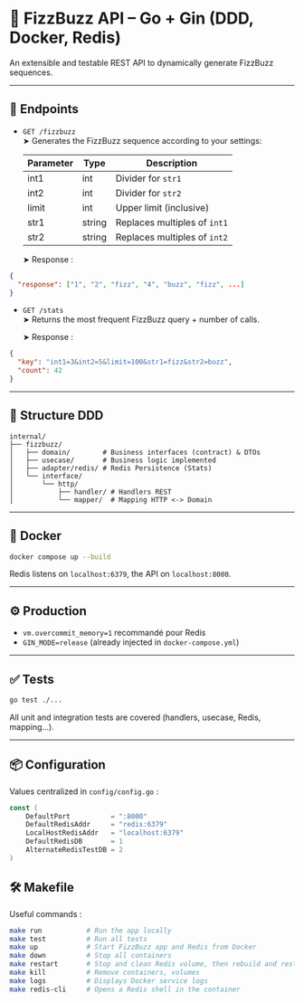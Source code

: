 # 🧠 FizzBuzz API – Go + Gin (DDD, Docker, Redis)

An extensible and testable REST API to dynamically generate FizzBuzz sequences.

---

## 🚀 Endpoints

- `GET /fizzbuzz`  
  ➤ Generates the FizzBuzz sequence according to your settings:

  | Parameter | Type   | Description                         |
  |-----------|--------|-------------------------------------|
  | int1      | int    | Divider for `str1`                |
  | int2      | int    | Divider for `str2`                |
  | limit     | int    | Upper limit (inclusive)         |
  | str1      | string | Replaces multiples of `int1`    |
  | str2      | string | Replaces multiples of `int2`    |

  
  ➤ Response :
```json
{
  "response": ["1", "2", "fizz", "4", "buzz", "fizz", ...]
}
```

- `GET /stats`  
  ➤ Returns the most frequent FizzBuzz query + number of calls.
  
  ➤ Response :
```json
{
  "key": "int1=3&int2=5&limit=100&str1=fizz&str2=buzz",
  "count": 42
}
```
---

## 🧱 Structure DDD

```
internal/
├── fizzbuzz/
│   ├── domain/        # Business interfaces (contract) & DTOs
│   ├── usecase/       # Business logic implemented
│   ├── adapter/redis/ # Redis Persistence (Stats)
│   └── interface/
│       └── http/
│           ├── handler/ # Handlers REST
│           └── mapper/  # Mapping HTTP <-> Domain
```

---

## 🐳 Docker

```bash
docker compose up --build
```

Redis listens on `localhost:6379`, the API on `localhost:8000`.

---

## ⚙️ Production

- `vm.overcommit_memory=1` recommandé pour Redis
- `GIN_MODE=release` (already injected in `docker-compose.yml`)

---

## ✅ Tests

```bash
go test ./...
```

All unit and integration tests are covered (handlers, usecase, Redis, mapping...).

---

## 📦 Configuration

Values ​​centralized in `config/config.go` :
```go
const (
	DefaultPort          = ":8000"
	DefaultRedisAddr     = "redis:6379"
	LocalHostRedisAddr   = "localhost:6379"
	DefaultRedisDB       = 1
	AlternateRedisTestDB = 2
)

```

## 🛠️ Makefile

Useful commands :

```bash
make run           # Run the app locally
make test          # Run all tests
make up            # Start FizzBuzz app and Redis from Docker
make down          # Stop all containers
make restart       # Stop and clean Redis volume, then rebuild and restart
make kill          # Remove containers, volumes
make logs          # Displays Docker service logs
make redis-cli     # Opens a Redis shell in the container
```